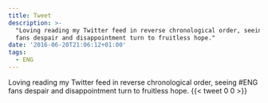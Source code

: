 ```yaml
---
title: Tweet
description: >-
  "Loving reading my Twitter feed in reverse chronological order, seeing #ENG
  fans despair and disappointment turn to fruitless hope."
date: '2016-06-20T21:06:12+01:00'
tags:
  - ENG
---
```

Loving reading my Twitter feed in reverse chronological order, seeing #ENG fans despair and disappointment turn to fruitless hope.
      {{< tweet 0 0 >}}
    
